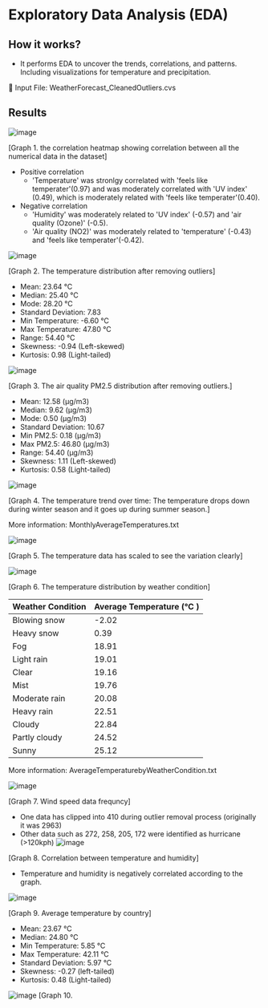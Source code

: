 # Exploratory Data Analysis (EDA)
## How it works?
* It performs EDA to uncover the trends, correlations, and patterns. Including visualizations for temperature and precipitation.

📂 Input File: WeatherForecast_CleanedOutliers.cvs 

## Results

![image](https://github.com/user-attachments/assets/554e7ac9-c762-4881-8193-a84348e389dd)

[Graph 1. the correlation heatmap showing correlation between all the numerical data in the dataset]
* Positive correlation
  * 'Temperature' was stronlgy correlated with 'feels like temperater'(0.97) and was moderately correlated with 'UV index' (0.49), which is moderately related with 'feels like temperater'(0.40). 
* Negative correlation
  * 'Humidity' was moderately related to 'UV index' (-0.57) and 'air quality (Ozone)' (-0.5).
  * 'Air quality (NO2)' was moderately related to 'temperature' (-0.43) and 'feels like temperater'(-0.42).

![image](https://github.com/user-attachments/assets/24044ca9-9916-4d73-a681-d4e40246cd3a)

[Graph 2. The temperature distribution after removing outliers]
* Mean: 23.64 °C
* Median: 25.40 °C
* Mode: 28.20 °C
* Standard Deviation: 7.83
* Min Temperature: -6.60 °C 
* Max Temperature: 47.80 °C
* Range: 54.40 °C
* Skewness: -0.94 (Left-skewed)
* Kurtosis: 0.98 (Light-tailed)

![image](https://github.com/user-attachments/assets/5d25c38e-3509-4eea-accf-d89739dde7e3)

[Graph 3. The air quality PM2.5 distribution after removing outliers.]
* Mean: 12.58 (µg/m3)
* Median: 9.62 (µg/m3)
* Mode: 0.50 (µg/m3)
* Standard Deviation: 10.67
* Min PM2.5: 0.18 (µg/m3)
* Max PM2.5: 46.80 (µg/m3)
* Range: 54.40 (µg/m3)
* Skewness: 1.11 (Left-skewed)
* Kurtosis: 0.58 (Light-tailed)

![image](https://github.com/user-attachments/assets/1fa5d251-6343-4e21-bab1-6c9baf9b62f8)

[Graph 4. The temperature trend over time: The temperature drops down during winter season and it goes up during summer season.]

More information: MonthlyAverageTemperatures.txt

![image](https://github.com/user-attachments/assets/28f4a9e3-dd5e-47dd-ac37-e01baff15f7b)

[Graph 5. The temperature data has scaled to see the variation clearly]

![image](https://github.com/user-attachments/assets/1031cfa6-5b41-4135-a941-d5bd9c5bb2da)

[Graph 6. The temperature distribution by weather condition]

| Weather Condition  | Average Temperature (°C ) |
| ------------- | ------------- |
| Blowing snow | -2.02 |
| Heavy snow | 0.39 |
| Fog | 18.91 |
| Light rain | 19.01 |
| Clear | 19.16 |
| Mist | 19.76 |
| Moderate rain | 20.08 |
| Heavy rain | 22.51 |
| Cloudy | 22.84 |
| Partly cloudy | 24.52 |
| Sunny | 25.12 |

More information:  AverageTemperaturebyWeatherCondition.txt

![image](https://github.com/user-attachments/assets/fa176916-b270-4427-a59f-ca3ecff58d87)

[Graph 7. Wind speed data frequncy]
* One data has clipped into 410 during outlier removal process (originally it was 2963)
* Other data such as 272, 258, 205, 172 were identified as hurricane (>120kph)
![image](https://github.com/user-attachments/assets/217a9a44-4158-48af-8c87-c13e33b02d63)

[Graph 8. Correlation between temperature and humidity]
* Temperature and humidity is negatively correlated according to the graph.
  
![image](https://github.com/user-attachments/assets/d326eab6-4355-42ed-96e9-580e32bced88)

[Graph 9. Average temperature by country]

* Mean: 23.67 °C
* Median: 24.80 °C
* Min Temperature: 5.85 °C
* Max Temperature: 42.11 °C
* Standard Deviation: 5.97 °C
* Skewness: -0.27 (left-tailed)
* Kurtosis: 0.48 (Light-tailed)

![image](https://github.com/user-attachments/assets/706dd611-86c7-4736-aabb-d03caf83549f)
[Graph 10. 
